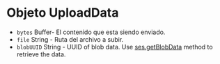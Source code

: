 # Objeto UploadData

* `bytes` Buffer- El contenido que esta siendo enviado.
* `file` String - Ruta del archivo a subir.
* `blobUUID` String - UUID of blob data. Use [ses.getBlobData](../session.md#sesgetblobdataidentifier-callback) method to retrieve the data.